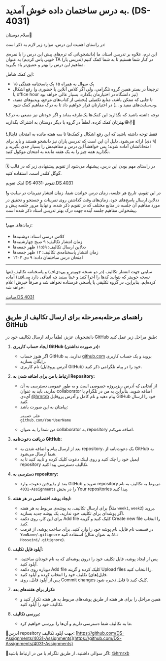 # به درس ساختمان داده خوش آمدید. (DS-4031)

سلام دوستان🙋

در راستای اهمیت این درس، موارد زیر لازم به ذکر است:

این ترم، علاوه بر تدریس استاد، ما (دانشجویانی که ترم‌های پیش این درس را با نمره‌ی خوبی پاس کردیم) به عنوان TA (تدریس یار) در کنار شما هستیم تا به شما کمک کنیم مفاهیم این درس را بهتر و عمیق‌تر یاد بگیرید.

این کمک شامل:

- ۱۵ پک سوال به همراه ۱۵ پک پاسخنامه هفتگی
- رفع اشکال (ترجیحاً در بستر همین گروه تلگرامی، ولی اگر کلاس آنلاین یا حضوری و یا office hour نیز دانشگاه در اختیارمان بگذارد، بسیار عالی خواهد بود)
- تا جایی که ممکن باشد، منابع تکمیلی (بخشی از کتاب‌های مرجع، ویدیوهای مفید، وب‌سایت‌های مفید و …) در اختیارتان قرار خواهیم داد تا به درک مفاهیم کمک شود.

❗️توجه داشته باشید که نگذارید این کمک‌ها یک‌طرفه بماند و اگر خودتان نیز منبعی به درک بهترتان کمک کرده، لطفاً در گروه با دیگر دوستان به اشتراک بگذارید😀✌️🌸

❗️فقط توجه داشته باشید که این رفع اشکال و کمک‌ها تا سه هفته مانده به امتحان فاینال (۹ دی) ارائه می‌شود. دلیل آن این است که تدریس یاران نیز دانشجو هستند و باید برای امتحاناتشان آماده شوند؛ پس خواهشاً این درس و مفاهیمش را بسیار جدی بگیرید و نگذارید همه چیز را به یک هفته مانده به امتحان موکول کنید.

---

🗓 در راستای مهم بودن این درس، پیشنهاد می‌شود از تقویم پیشنهادی زیر که در قالب گوگل کلندر است، استفاده کنید.

لینک تقویم DS 4031: [تقویم DS 4031](https://calendar.google.com/calendar/u/0?cid=OGVkZDJhMzRlN2E1YmM3MzNiNTRiNGUzMmEwOTgyYzFhYmVjZDE0NzUyODg1OWQxNzFjZWRiZmI0YmVmYmZlYkBncm91cC5jYWxlbmRhci5nb29nbGUuY29t)

❗️در این تقویم، تاریخ هر جلسه، زمان درس خواندن شما، زمان انتشار تمرینات در سایت و ددلاین ارسال پاسخ‌های خود، زمان‌های وقت گذاشتن روی تمرینات و جستجو و تحقیق در مورد مفاهیم آن جلسه در منابع مختلف که در تقویم ذکر شده، و نهایتاً مرور جلسه پیش و پیشخوانی مفاهیم جلسه آینده جهت درک بهتر تدریس استاد ذکر شده است.

---

❗️زمان‌های مهم:

- کلاس درسی استاد: دوشنبه‌ها
- زمان انتشار تکالیف: ۹ صبح چهارشنبه‌ها
- ددلاین ارسال تکالیف: ۱۱:۵۹ ظهر جمعه‌ها
- زمان انتشار پاسخنامه‌ی تکالیف: ۱۲ ظهر جمعه‌ها
- امتحان درس ساختمان داده: ۹ دی ۱۴۰۳

---

سایتی جهت انتشار تکالیف (در دو نسخه جوپیتر و پی‌دی‌اف) و پاسخنامه تکالیف (تنها نسخه جوپیتر که بتوانید کدها را اجرا کنید و عیناً ببینید چه اتفاقی دارد می‌افتد) آماده کرده‌ایم. بنابراین، در گروه تکلیفی یا پاسخی فرستاده نخواهد شد و صرفاً خبرش اعلام خواهد شد:

[سایت DS 4031](https://ds-of-azad-university.github.io/)

---

## راهنمای مرحله‌به‌مرحله برای ارسال تکالیف از طریق GitHub

دانشجویان عزیز، لطفاً برای ارسال تکالیف خود در GitHub طبق مراحل زیر عمل کنید:

1. **ایجاد حساب کاربری GitHub (در صورت نداشتن):**
   - اگر هنوز حساب GitHub ندارید، به [github.com](https://github.com) بروید و یک حساب کاربری رایگان بسازید.
   - نام کاربری (آدرس پروفایل GitHub) خود را در پیام تلگرامی ذکر کنید.

2. **ارتباط با من برای اضافه شدن به Repository:**
   - از آنجایی که آدرس ریزپروژه خصوصی است و به طور عمومی دسترسی به آن ندارید، باید به عنوان collaborator اضافه شوید. بنابراین به من در تلگرام با آی‌دی [@hrnrxb](https://t.me/hrnrxb) پیام دهید و نام کامل و آدرس پروفایل GitHub خود را ارسال کنید.
   - پیامتان به این صورت باشد:
     ```
     علی حسینی
     github.com/YourUserName
     ```
   - من شما را به عنوان collaborator به repository اضافه می‌کنم.

3. **دریافت دعوت‌نامه GitHub:**
   - بعد از ارسال پیام و اضافه شدن به repository، یک دعوت‌نامه از GitHub به شما ارسال می‌شود.
   - ایمیل خود را چک کنید و روی لینک دعوت کلیک کرده و تایید کنید تا به repository تکالیف دسترسی پیدا کنید.

4. **دسترسی به repository:**
   - بعد از پذیرفتن دعوت، وارد GitHub شوید و repository مربوط به تکالیف به نام `4031-Assignments` را در بخش Your repositories پیدا کنید.

5. **ایجاد پوشه اختصاصی در هر هفته:**
   - برای ارسال تکالیف، به پوشه‌ی مربوط به هر هفته (مثلاً `week1`, `week2`) بروید.
   - اگر پوشه‌ای برای تکلیف خود ندارید، یک پوشه جدید بسازید.
   - برای این کار، روی دکمه Add file کلیک کنید و گزینه Create new file را انتخاب کنید.
   - در قسمت نام فایل، نام پوشه خود را وارد کنید. برای ساخت پوشه، از فرمت `YouName/.gitignore` استفاده کنید (به عنوان مثال `Ali Hosseini/.gitignore`).

6. **آپلود فایل تکلیف:**
   - پس از ایجاد پوشه، فایل تکلیف خود را درون پوشه‌ای که به نام خودتان ساختید، آپلود کنید.
   - دوباره روی دکمه Add file کلیک کرده و گزینه Upload files را انتخاب کنید.
   - فایل(های) تکلیف خود را انتخاب کرده و آپلود کنید.
   - پس از آپلود فایل، روی Commit changes کلیک کنید تا فایل ذخیره شود.

7. **تکرار برای هفته‌های بعد:**
   - همین مراحل را برای هر هفته از طریق پوشه‌های مربوط به هر هفته تکرار کنید و تکالیف خود را آپلود کنید.

8. **بررسی تکالیف:**
   - ما به تکالیف شما دسترسی داریم و آن‌ها را بررسی خواهیم کرد.

📍آدرس repository جهت آپلود تکالیف: [https://github.com/DS-Assignments/4031-Assignments](https://github.com/DS-Assignments/4031-Assignments)

📍اگر سوالی داشتید، از طریق تلگرام با من در ارتباط باشید: [@hrnrxb](https://t.me/hrnrxb)
